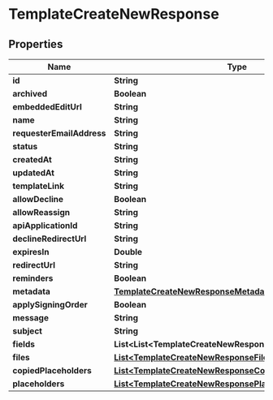 

# TemplateCreateNewResponse


## Properties

| Name | Type | Description | Notes |
|------------ | ------------- | ------------- | -------------|
|**id** | **String** |  |  [optional] |
|**archived** | **Boolean** |  |  [optional] |
|**embeddedEditUrl** | **String** |  |  [optional] |
|**name** | **String** |  |  [optional] |
|**requesterEmailAddress** | **String** |  |  [optional] |
|**status** | **String** |  |  [optional] |
|**createdAt** | **String** |  |  [optional] |
|**updatedAt** | **String** |  |  [optional] |
|**templateLink** | **String** |  |  [optional] |
|**allowDecline** | **Boolean** |  |  [optional] |
|**allowReassign** | **String** |  |  [optional] |
|**apiApplicationId** | **String** |  |  [optional] |
|**declineRedirectUrl** | **String** |  |  [optional] |
|**expiresIn** | **Double** |  |  [optional] |
|**redirectUrl** | **String** |  |  [optional] |
|**reminders** | **Boolean** |  |  [optional] |
|**metadata** | [**TemplateCreateNewResponseMetadata**](TemplateCreateNewResponseMetadata.md) |  |  [optional] |
|**applySigningOrder** | **Boolean** |  |  [optional] |
|**message** | **String** |  |  [optional] |
|**subject** | **String** |  |  [optional] |
|**fields** | **List&lt;List&lt;TemplateCreateNewResponseFieldsInnerInner&gt;&gt;** |  |  [optional] |
|**files** | [**List&lt;TemplateCreateNewResponseFilesInner&gt;**](TemplateCreateNewResponseFilesInner.md) |  |  [optional] |
|**copiedPlaceholders** | [**List&lt;TemplateCreateNewResponseCopiedPlaceholdersInner&gt;**](TemplateCreateNewResponseCopiedPlaceholdersInner.md) |  |  [optional] |
|**placeholders** | [**List&lt;TemplateCreateNewResponsePlaceholdersInner&gt;**](TemplateCreateNewResponsePlaceholdersInner.md) |  |  [optional] |



